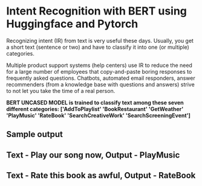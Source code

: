 # Intent Recognition with BERT using Huggingface and Pytorch




Recognizing intent (IR) from text is very useful these days. Usually, you get a short text (sentence or two) and have to classify it into one (or multiple) categories.

Multiple product support systems (help centers) use IR to reduce the need for a large number of employees that copy-and-paste boring responses to frequently asked questions. Chatbots, automated email responders, answer recommenders (from a knowledge base with questions and answers) strive to not let you take the time of a real person.

**BERT UNCASED MODEL is trained to classify text among these seven different categories: 
['AddToPlaylist' 'BookRestaurant' 'GetWeather' 'PlayMusic' 'RateBook'
 'SearchCreativeWork' 'SearchScreeningEvent']**
 
 ## Sample output
 
 ## Text - Play our song now,  Output - PlayMusic
 
 
 ## Text - Rate this book as awful, Output - RateBook
 
